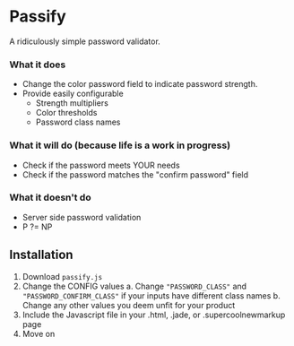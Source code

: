Passify
=======
A ridiculously simple password validator.

### What it does

* Change the color password field to indicate password strength.
* Provide easily configurable
	* Strength multipliers
	* Color thresholds
	* Password class names

### What it will do (because life is a work in progress)

* Check if the password meets YOUR needs
* Check if the password matches the "confirm password" field

### What it doesn't do

* Server side password validation
* P ?= NP

## Installation

1. Download `passify.js`
2. Change the CONFIG values
	a. Change `"PASSWORD_CLASS"` and `"PASSWORD_CONFIRM_CLASS"` if your inputs have different class names
	b. Change any other values you deem unfit for your product
3. Include the Javascript file in your .html, .jade, or .supercoolnewmarkup page
4. Move on